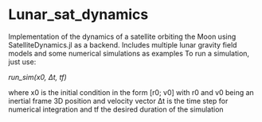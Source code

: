 # Lunar_sat_dynamics
Implementation of the dynamics of a satellite orbiting the Moon using SatelliteDynamics.jl as a backend. Includes multiple lunar gravity field models and some numerical simulations as examples
To run a simulation, just use: 

_run_sim(x0, Δt, tf)_ 

where x0 is the initial condition in the form [r0; v0] with r0 and v0 being an inertial frame 3D position and velocity vector Δt is the time step for numerical integration and tf the desired duration of the simulation
